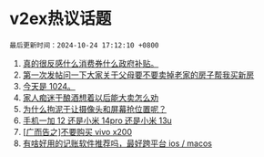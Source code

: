 # v2ex热议话题

`最后更新时间：2024-10-24 17:12:10 +0800`

1. [真的很反感什么消费券什么政府补贴。](https://www.v2ex.com/t/1083169)
1. [第一次发帖问一下大家关于父母要不要卖掉老家的房子帮我买新房](https://www.v2ex.com/t/1083248)
1. [今天是 1024。](https://www.v2ex.com/t/1083063)
1. [家人痴迷于酿酒想着以后能大卖怎么劝](https://www.v2ex.com/t/1082999)
1. [为什么拘泥于让摄像头和屏幕抢位置呢？](https://www.v2ex.com/t/1083078)
1. [手机一加 12 还是小米 14pro 还是小米 13u](https://www.v2ex.com/t/1083028)
1. [[广而告之]不要购买 vivo x200](https://www.v2ex.com/t/1083107)
1. [有啥好用的记账软件推荐吗，最好跨平台 ios / macos](https://www.v2ex.com/t/1083091)

